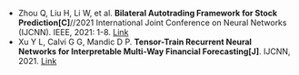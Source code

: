 * Zhou Q, Liu H, Li W, et al. <b>Bilateral Autotrading Framework for Stock Prediction[C]</b>//2021 International Joint Conference on Neural Networks (IJCNN). IEEE, 2021: 1-8. [Link](https://ieeexplore.ieee.org/abstract/document/9533435/)
* Xu Y L, Calvi G G, Mandic D P. <b>Tensor-Train Recurrent Neural Networks for Interpretable Multi-Way Financial Forecasting[J]</b>. IJCNN, 2021. [Link](https://arxiv.org/abs/2105.04983)